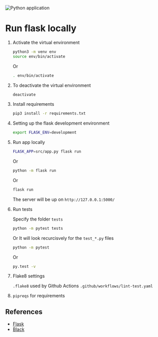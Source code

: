 ![Python application](https://github.com/naeem-bebit/data-project/workflows/Python%20application/badge.svg)

# Run flask locally

1. Activate the virtual environment

   ```bash
   python3 -m venv env
   source env/bin/activate
   ```

   Or

   ```bash
   . env/bin/activate
   ```

1. To deactivate the virtual environment

   ```bash
   deactivate
   ```

1. Install requirements

   ```bash
   pip3 install -r requirements.txt
   ```

1. Setting up the flask development environment

   ```bash
   export FLASK_ENV=development
   ```

1. Run app locally

   ```bash
   FLASK_APP=src/app.py flask run
   ```

   Or

   ```bash
   python -m flask run
   ```

   Or

   ```bash
   flask run
   ```

   The server will be up on `http://127.0.0.1:5000/`

1. Run tests

   Specify the folder `tests`

   ```bash
   python -m pytest tests
   ```

   Or
   It will look recurcisvely for the `test_*.py` files

   ```bash
   python -m pytest
   ```

   Or

   ```bash
   py.test -v
   ```

1. Flake8 settings

   `.flake8` used by Github Actions `.github/workflows/lint-test.yaml`

1. `pipreqs` for requirements

## References

- [Flask](https://github.com/pallets/flask)
- [Black](https://github.com/psf/black)
